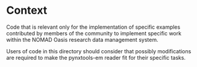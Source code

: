 # Context

Code that is relevant only for the implementation of specific examples contributed
by members of the community to implement specific work within the NOMAD Oasis
research data management system.

Users of code in this directory should consider that possibly modifications are
required to make the pynxtools-em reader fit for their specific tasks.

